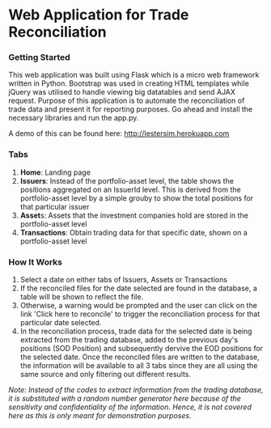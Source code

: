 # Web Application for Trade Reconciliation

### Getting Started
This web application was built using Flask which is a micro web framework written in Python. Bootstrap was used in creating HTML templates while jQuery was utilised to handle viewing big datatables and send AJAX request. Purpose of this application is to automate the reconciliation of trade data and present it for reporting purposes. Go ahead and install the necessary libraries and run the app.py.

A demo of this can be found here: http://lestersim.herokuapp.com

### Tabs
1. **Home**: Landing page
2. **Issuers**: Instead of the portfolio-asset level, the table shows the positions aggregated on an IssuerId level. This is derived from the portfolio-asset level by a simple grouby to show the total positions for that particular issuer
3. **Asset**s: Assets that the investment companies hold are stored in the portfolio-asset level
4. **Transactions**: Obtain trading data for that specific date, shown on a portfolio-asset level

### How It Works
1. Select a date on either tabs of Issuers, Assets or Transactions
2. If the reconciled files for the date selected are found in the database, a table will be shown to reflect the file.
3. Otherwise, a warning would be prompted and the user can click on the link 'Click here to reconcile' to trigger the reconciliation process for that particular date selected.
4. In the reconciliation process, trade data for the selected date is being extracted from the trading database, added to the previous day's positions (SOD Position) and subsequently dervive the EOD positions for the selected date. Once the reconciled files are written to the database, the information will be available to all 3 tabs since they are all using the same source and only filtering out different results.

*Note: Instead of the codes to extract information from the trading database, it is substituted with a random number generator here because of the sensitivity and confidentiality of the information. Hence, it is not covered here as this is only meant for demonstration purposes.*


